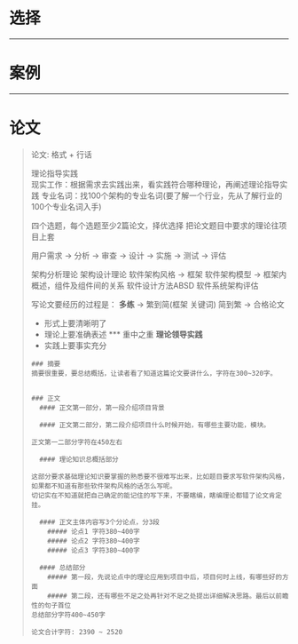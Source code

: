 # 选择

---
# 案例

--- 
# 论文
> 论文: 格式 + 行话
>
> 理论指导实践     
> 现实工作：根据需求去实践出来，看实践符合哪种理论，再阐述理论指导实践
> 专业名词：找100个架构的专业名词(要了解一个行业，先从了解行业的100个专业名词入手)
>
> 四个选题，每个选题至少2篇论文，择优选择
> 把论文题目中要求的理论往项目上套
>
> 用户需求 -> 分析 -> 审查 -> 设计 -> 实施 -> 测试 -> 评估
>
> 架构分析理论
> 架构设计理论
> 软件架构风格 -> 框架   软件架构模型 -> 框架内概述，组件及组件间的关系
> 软件设计方法ABSD
> 软件系统架构评估
>
> 写论文要经历的过程是： **多练** -> 繁到简(框架 关键词)  简到繁 -> 合格论文
>
> * 形式上要清晰明了
> * 理论上要准确表述  *** 重中之重  **理论领导实践**
> * 实践上要事实充分
>
> ```Shell
> ### 摘要
> 摘要很重要，要总结概括，让读者看了知道这篇论文要讲什么，字符在300~320字。
>
> 
> ### 正文
>   #### 正文第一部分，第一段介绍项目背景
> 
>   #### 正文第二部分，第二段介绍项目什么时候开始，有哪些主要功能，模块。
> 
> 正文第一二部分字符在450左右
> 
>   #### 理论知识总概括部分
> 
> 这部分要求基础理论知识要掌握的熟悉要不很难写出来，比如题目要求写软件架构风格，如果都不知道有那些软件架构风格的话怎么写呢。
> 切记实在不知道就把自己确定的能记住的写下来，不要瞎编，瞎编理论都错了论文肯定挂。
> 
>   #### 正文主体内容写3个分论点，分3段
>     ##### 论点1 字符380~400字
>     ##### 论点2 字符380~400字
>     ##### 论点3 字符380~400字
> 
>   #### 总结部分
>     ##### 第一段，先说论点中的理论应用到项目中后，项目何时上线，有哪些好的方面
>     ##### 第二段，还有哪些不足之处再针对不足之处提出详细解决思路。最后以前瞻性的句子首位
> 总结部分字符400~450字
>
> 论文合计字符: 2390 ~ 2520 
> ```
